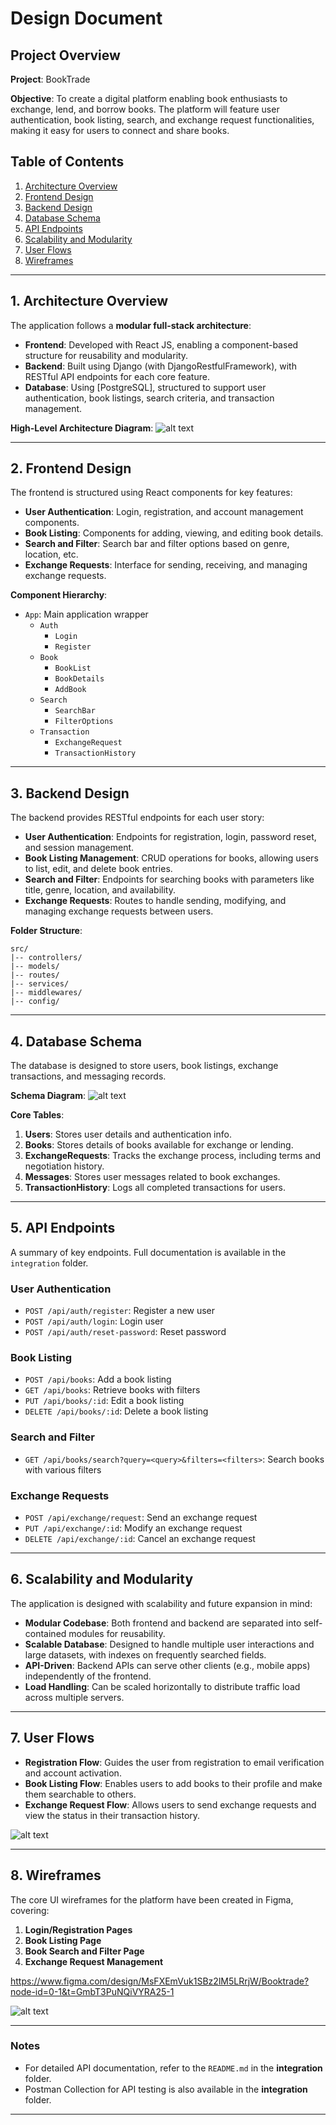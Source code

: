 # Design Document

## Project Overview

**Project**: BookTrade

**Objective**: To create a digital platform enabling book enthusiasts to exchange, lend, and borrow books. The platform will feature user authentication, book listing, search, and exchange request functionalities, making it easy for users to connect and share books.

## Table of Contents
1. [Architecture Overview](#architecture-overview)
2. [Frontend Design](#frontend-design)
3. [Backend Design](#backend-design)
4. [Database Schema](#database-schema)
5. [API Endpoints](#api-endpoints)
6. [Scalability and Modularity](#scalability-and-modularity)
7. [User Flows](#user-flows)
8. [Wireframes](#wireframes)

---

## 1. Architecture Overview

The application follows a **modular full-stack architecture**:
- **Frontend**: Developed with React JS, enabling a component-based structure for reusability and modularity.
- **Backend**: Built using Django (with DjangoRestfulFramework), with RESTful API endpoints for each core feature.
- **Database**: Using [PostgreSQL], structured to support user authentication, book listings, search criteria, and transaction management.

**High-Level Architecture Diagram**:
![alt text](HLD.png "Title")

---

## 2. Frontend Design

The frontend is structured using React components for key features:
- **User Authentication**: Login, registration, and account management components.
- **Book Listing**: Components for adding, viewing, and editing book details.
- **Search and Filter**: Search bar and filter options based on genre, location, etc.
- **Exchange Requests**: Interface for sending, receiving, and managing exchange requests.

**Component Hierarchy**:
- `App`: Main application wrapper
  - `Auth`
    - `Login`
    - `Register`
  - `Book`
    - `BookList`
    - `BookDetails`
    - `AddBook`
  - `Search`
    - `SearchBar`
    - `FilterOptions`
  - `Transaction`
    - `ExchangeRequest`
    - `TransactionHistory`

---

## 3. Backend Design

The backend provides RESTful endpoints for each user story:
- **User Authentication**: Endpoints for registration, login, password reset, and session management.
- **Book Listing Management**: CRUD operations for books, allowing users to list, edit, and delete book entries.
- **Search and Filter**: Endpoints for searching books with parameters like title, genre, location, and availability.
- **Exchange Requests**: Routes to handle sending, modifying, and managing exchange requests between users.

**Folder Structure**:
```
src/
|-- controllers/
|-- models/
|-- routes/
|-- services/
|-- middlewares/
|-- config/
```

---

## 4. Database Schema

The database is designed to store users, book listings, exchange transactions, and messaging records.

**Schema Diagram**:
![alt text](EntityRelationDiagram.png "Title")

**Core Tables**:
1. **Users**: Stores user details and authentication info.
2. **Books**: Stores details of books available for exchange or lending.
3. **ExchangeRequests**: Tracks the exchange process, including terms and negotiation history.
4. **Messages**: Stores user messages related to book exchanges.
5. **TransactionHistory**: Logs all completed transactions for users.

---

## 5. API Endpoints

A summary of key endpoints. Full documentation is available in the `integration` folder.

### User Authentication
- `POST /api/auth/register`: Register a new user
- `POST /api/auth/login`: Login user
- `POST /api/auth/reset-password`: Reset password

### Book Listing
- `POST /api/books`: Add a book listing
- `GET /api/books`: Retrieve books with filters
- `PUT /api/books/:id`: Edit a book listing
- `DELETE /api/books/:id`: Delete a book listing

### Search and Filter
- `GET /api/books/search?query=<query>&filters=<filters>`: Search books with various filters

### Exchange Requests
- `POST /api/exchange/request`: Send an exchange request
- `PUT /api/exchange/:id`: Modify an exchange request
- `DELETE /api/exchange/:id`: Cancel an exchange request

---

## 6. Scalability and Modularity

The application is designed with scalability and future expansion in mind:
- **Modular Codebase**: Both frontend and backend are separated into self-contained modules for reusability.
- **Scalable Database**: Designed to handle multiple user interactions and large datasets, with indexes on frequently searched fields.
- **API-Driven**: Backend APIs can serve other clients (e.g., mobile apps) independently of the frontend.
- **Load Handling**: Can be scaled horizontally to distribute traffic load across multiple servers.

---

## 7. User Flows

- **Registration Flow**: Guides the user from registration to email verification and account activation.
- **Book Listing Flow**: Enables users to add books to their profile and make them searchable to others.
- **Exchange Request Flow**: Allows users to send exchange requests and view the status in their transaction history.

![alt text](UserFlowSequence.png "Title")

---

## 8. Wireframes

The core UI wireframes for the platform have been created in Figma, covering:
1. **Login/Registration Pages**
2. **Book Listing Page**
3. **Book Search and Filter Page**
4. **Exchange Request Management**

<https://www.figma.com/design/MsFXEmVuk1SBz2lM5LRrjW/Booktrade?node-id=0-1&t=GmbT3PuNQiVYRA25-1>

![alt text](UX.png "Title")


---

### Notes
- For detailed API documentation, refer to the `README.md` in the **integration** folder.
- Postman Collection for API testing is also available in the **integration** folder.

--- 
